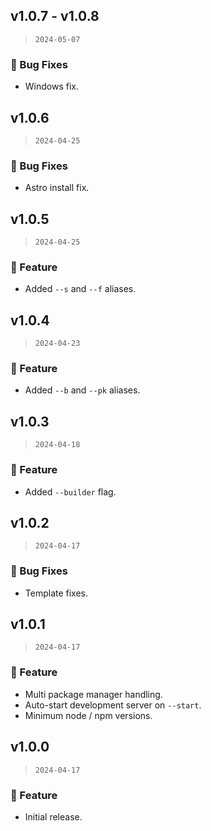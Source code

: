 ## v1.0.7 - v1.0.8

> `2024-05-07`

### 🐞 Bug Fixes
- Windows fix.

## v1.0.6

> `2024-04-25`

### 🐞 Bug Fixes
- Astro install fix.

## v1.0.5

> `2024-04-25`

### 🎉 Feature
- Added `--s` and `--f` aliases.

## v1.0.4

> `2024-04-23`

### 🎉 Feature
- Added `--b` and `--pk` aliases.

## v1.0.3

> `2024-04-18`

### 🎉 Feature
- Added `--builder` flag.

## v1.0.2

> `2024-04-17`

### 🐞 Bug Fixes
- Template fixes.

## v1.0.1

> `2024-04-17`

### 🎉 Feature
- Multi package manager handling.
- Auto-start development server on `--start`.
- Minimum node / npm versions.

## v1.0.0

> `2024-04-17`

### 🎉 Feature
- Initial release.